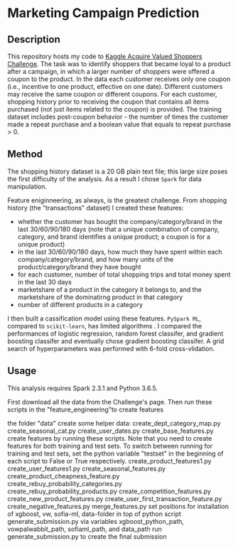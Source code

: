 # Marketing Campaign Prediction #

## Description ##
This repository hosts my code to [Kaggle Acquire Valued Shoppers Challenge](https://www.kaggle.com/c/acquire-valued-shoppers-challenge/). The task was to identify shoppers that became loyal to a product after a campaign, in which a larger number of shoppers were offered a coupon to the product. In the data each customer receives only one coupon (i.e., incentive to one product, effective on one date). Different customers may receive the same coupon or different coupons. For each customer, shopping history prior to receiving the coupon that contains all items purchased (not just items related to the coupon) is provided. The training dataset includes post-coupon behavior - the number of times the customer made a repeat purchase and a boolean value that equals to repeat purchase > 0. 

## Method ##
The shopping history dataset is a 20 GB plain text file; this large size poses the first difficulty of the analysis. As a result I chose `Spark` for data manipulation. 

Feature eniginneering, as always, is the greatest challenge. From shopping history (the "transactions" dataset) I created these features:
* whether the customer has bought the company/category/brand in the last 30/60/90/180 days (note that a unique combination of company, category, and brand identifies a unique product; a coupon is for a unique product)
* in the last 30/60/90/180 days, how much they have spent within each company/category/brand, and how many units of the product/category/brand they have bought
* for each customer, number of total shopping trips and total money spent in the last 30 days
* marketshare of a product in the category it belongs to, and the marketshare of the dominatirng product in that category
* number of different products in a category

I then built a cassification model using these features. `PySpark ML`, compared to `scikit-learn`, has limited algorithms . I compared the performances of logistic regression, random forest classifer, and gradient boosting classifer and eventually chose gradient boosting classifer. A grid search of hyperparameters was performed with 6-fold cross-vlidation. 


## Usage ##
This analysis requires Spark 2.3.1 and Python 3.6.5. 

First download all the data from the Challenge's page. Then run these scripts in the "feature_engineering"to create features 

the folder "data"
create some helper data:
create_dept_category_map.py
create_seasonal_cat.py
create_user_dates.py
create_base_features.py
create features by running these scripts. Note that you need to create features for both training and test sets. To switch between running for training and test sets, set the python variable "testset" in the beginning of each script to False or True respectively.
create_product_features1.py
create_user_features1.py
create_seasonal_features.py
create_product_cheapness_feature.py
create_rebuy_probability_categories.py
create_rebuy_probability_products.py
create_competition_features.py
create_new_product_features.py
create_user_first_transaction_feature.py
create_negative_features.py
merge_features.py
set positions for installation of xgboost, vw, sofia-ml, data-folder in top of python script generate_submission.py via variables xgboost_python_path, vowpalwabbit_path, sofiaml_path, and data_path
run generate_submission.py to create the final submission